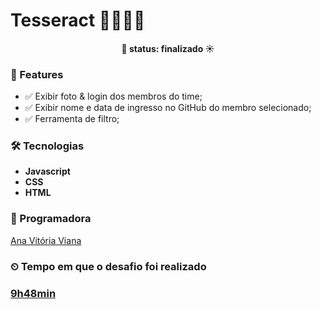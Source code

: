 # Tesseract 👩🏻‍💻🔮

<h4 align="center"> 
	 🚀 status:  finalizado  ☀
</h4>

### 👀 Features 

- ✅ Exibir foto & login dos membros do time;
- ✅ Exibir nome e data de ingresso no GitHub do membro selecionado;
- ✅ Ferramenta de filtro;

### 🛠 Tecnologias

- <b>Javascript</b>
- <b>CSS</b>
- <b>HTML</b>

### 🎈 Programadora
  
  <a href="https://github.com/anvitrola">Ana Vitória Viana</a>

### ⏲ Tempo em que o desafio foi realizado 

<h3><a href="https://wakatime.com/@5e646a26-5032-4613-a97a-311554f0cbc6/projects/obrzaodmie?start=2021-03-23&end=2021-03-29">9h48min</a></h3>
